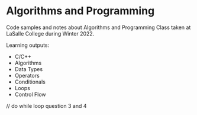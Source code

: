 # Algorithms and Programming  

Code samples and notes about Algorithms and Programming Class taken at LaSalle College during Winter 2022.

Learning outputs:
- C/C++
- Algorithms
- Data Types
- Operators
- Conditionals
- Loops
- Control Flow

// do while loop question 3 and 4

